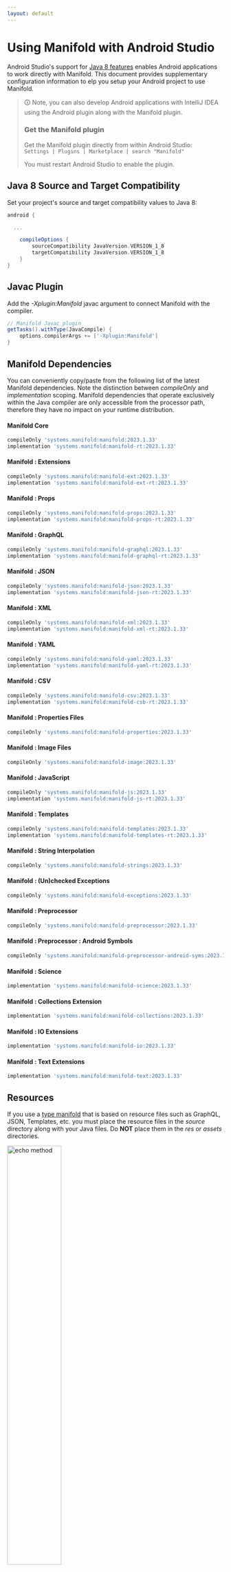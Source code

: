 ```yaml
---
layout: default
---
```


# Using Manifold with Android Studio

Android Studio's support for [Java 8 features](https://developer.android.com/studio/write/java8-support.html) enables
Android applications to work directly with Manifold. This document provides supplementary configuration information to
elp you setup your Android project to use Manifold.

>🛈 Note, you can also develop Android applications with IntelliJ IDEA using the Android plugin along with the Manifold
>plugin. 
>
>### Get the Manifold plugin
>Get the Manifold plugin directly from within Android Studio:
><br>
>`Settings | Plugins | Marketplace | search "Manifold"`
><br>
> 
>You must restart Android Studio to enable the plugin. 
 
## Java 8 Source and Target Compatibility 
Set your project's source and target compatibility values to Java 8:

```groovy
android {

  ...

    compileOptions {
        sourceCompatibility JavaVersion.VERSION_1_8
        targetCompatibility JavaVersion.VERSION_1_8
    }
}
```

## Javac Plugin
Add the *-Xplugin:Manifold* javac argument to connect Manifold with the compiler.

```groovy
// Manifold Javac plugin
getTasks().withType(JavaCompile) {
    options.compilerArgs += ['-Xplugin:Manifold']
}
```    

## Manifold Dependencies
You can conveniently copy/paste from the following list of the latest Manifold dependencies. Note the distinction
between *compileOnly* and *implementation* scoping. Manifold dependencies that operate exclusively within the
Java compiler are only accessible from the processor path, therefore they have no impact on your runtime distribution.

#### Manifold Core
```groovy
compileOnly 'systems.manifold:manifold:2023.1.33'
implementation 'systems.manifold:manifold-rt:2023.1.33'
```
#### Manifold : Extensions
```groovy
compileOnly 'systems.manifold:manifold-ext:2023.1.33'
implementation 'systems.manifold:manifold-ext-rt:2023.1.33'
```
#### Manifold : Props
```groovy
compileOnly 'systems.manifold:manifold-props:2023.1.33'
implementation 'systems.manifold:manifold-props-rt:2023.1.33'
```
#### Manifold : GraphQL
```groovy
compileOnly 'systems.manifold:manifold-graphql:2023.1.33'
implementation 'systems.manifold:manifold-graphql-rt:2023.1.33'
```
#### Manifold : JSON
```groovy
compileOnly 'systems.manifold:manifold-json:2023.1.33'
implementation 'systems.manifold:manifold-json-rt:2023.1.33'
```
#### Manifold : XML
```groovy
compileOnly 'systems.manifold:manifold-xml:2023.1.33'
implementation 'systems.manifold:manifold-xml-rt:2023.1.33'
```
#### Manifold : YAML
```groovy
compileOnly 'systems.manifold:manifold-yaml:2023.1.33'
implementation 'systems.manifold:manifold-yaml-rt:2023.1.33'
```
#### Manifold : CSV
```groovy
compileOnly 'systems.manifold:manifold-csv:2023.1.33'
implementation 'systems.manifold:manifold-csb-rt:2023.1.33'
```
#### Manifold : Properties Files
```groovy
compileOnly 'systems.manifold:manifold-properties:2023.1.33'
```
#### Manifold : Image Files
```groovy
compileOnly 'systems.manifold:manifold-image:2023.1.33'
```
#### Manifold : JavaScript
```groovy
compileOnly 'systems.manifold:manifold-js:2023.1.33'
implementation 'systems.manifold:manifold-js-rt:2023.1.33'
```
#### Manifold : Templates
```groovy
compileOnly 'systems.manifold:manifold-templates:2023.1.33'
implementation 'systems.manifold:manifold-templates-rt:2023.1.33'
```
#### Manifold : String Interpolation
```groovy
compileOnly 'systems.manifold:manifold-strings:2023.1.33'
```
#### Manifold : (Un)checked Exceptions
```groovy
compileOnly 'systems.manifold:manifold-exceptions:2023.1.33'
```
#### Manifold : Preprocessor
```groovy
compileOnly 'systems.manifold:manifold-preprocessor:2023.1.33'
```
#### Manifold : Preprocessor : Android Symbols
```groovy
compileOnly 'systems.manifold:manifold-preprocessor-android-syms:2023.1.33'
```
#### Manifold : Science
```groovy
implementation 'systems.manifold:manifold-science:2023.1.33'
```
#### Manifold : Collections Extension
```groovy
implementation 'systems.manifold:manifold-collections:2023.1.33'
```
#### Manifold : IO Extensions
```groovy
implementation 'systems.manifold:manifold-io:2023.1.33'
```
#### Manifold : Text Extensions
```groovy
implementation 'systems.manifold:manifold-text:2023.1.33'
```

## Resources

If you use a [type manifold](https://github.com/manifold-systems/manifold/tree/master/manifold-core-parent/manifold#the-big-picture)
that is based on resource files such as GraphQL, JSON, Templates, etc. you must place the resource files in the 
*source* directory along with your Java files.  Do **NOT** place them in the *res* or *assets* directories.
 
<p><img src="http://manifold.systems/images/android_resources.png" alt="echo method" width="50%" height="50%"/></p> 

## Preprocessor and build variant symbols

If you use the [preprocessor](https://github.com/manifold-systems/manifold/tree/master/manifold-deps-parent/manifold-preprocessor),
you can directly reference Android build variant symbols with the [manifold-preprocessor-android-syms](https://github.com/manifold-systems/manifold/tree/master/manifold-deps-parent/manifold-preprocessor-android-syms)
dependency.
```java
#if FLAVOR == "paid"
  @Override
  public void specialMethod(Foo foo) {
  ...
  }
#endif
```
build.gradle
```groovy
dependencies {
    ...
    compileOnly 'systems.manifold:manifold-preprocessor:2023.1.33'
    compileOnly 'systems.manifold:manifold-preprocessor-android-syms:2023.1.33'
}
```